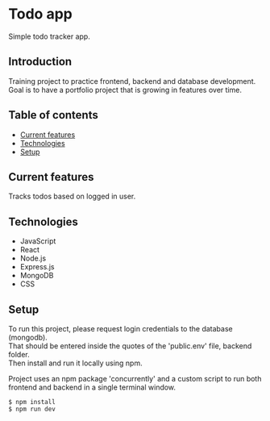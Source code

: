 # Todo app
Simple todo tracker app.

## Introduction
Training project to practice frontend, backend and database development.  
Goal is to have a portfolio project that is growing in features over time.

## Table of contents
* [Current features](#current-features)
* [Technologies](#technologies)
* [Setup](#setup)

## Current features
Tracks todos based on logged in user.

## Technologies
* JavaScript
* React
* Node.js
* Express.js
* MongoDB
* CSS

## Setup
To run this project, please request login credentials to the database (mongodb).    
That should be entered inside the quotes of the 'public.env' file, backend folder.  
Then install and run it locally using npm.  

Project uses an npm package 'concurrently' and a custom script to run both frontend and backend in a single terminal window.

```
$ npm install
$ npm run dev
```
